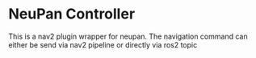 # NeuPan Controller

This is a nav2 plugin wrapper for neupan. The navigation command can either be send via nav2 pipeline or directly via ros2 topic
